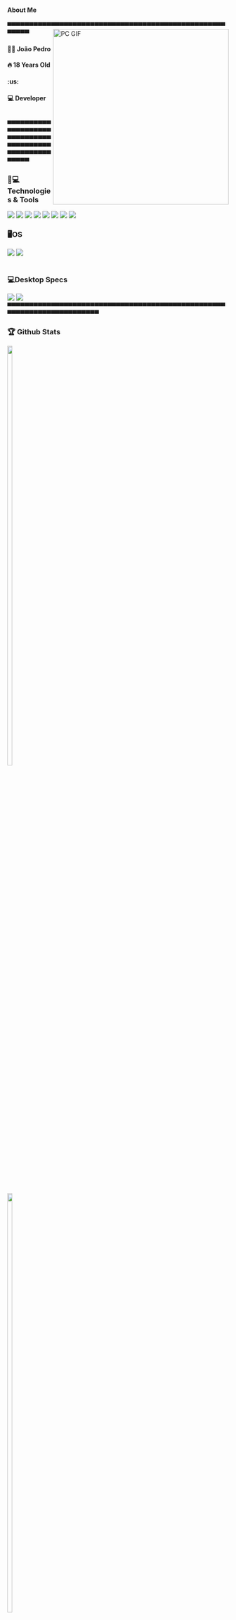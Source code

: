 <h4>About Me</h4>
▀▀▀▀▀▀▀▀▀▀▀▀▀▀▀▀▀▀▀▀▀▀▀▀▀▀▀▀▀▀▀▀▀▀▀▀▀▀▀▀▀▀▀▀▀▀▀▀▀▀▀▀▀▀▀
<img align="right" alt="PC GIF" src="https://clasherbros.github.io/images/giphy.gif" width="400px" />
<div>
<h4>🐱‍👤 João Pedro</h4>
<h4>🔥 18 Years Old</h4>
<h4>:us:</h4>
<h4>💻 Developer</h4>
<br>
▀▀▀▀▀▀▀▀▀▀▀▀▀▀▀▀▀▀▀▀▀▀▀▀▀▀▀▀▀▀▀▀▀▀▀▀▀▀▀▀▀▀▀▀▀▀▀▀▀▀▀▀▀▀▀
</div>
<h3>🚀💻Technologies & Tools</h3>
<div style="display: inline_block;">
 <img src="https://img.shields.io/badge/HTML5-E34F26?style=for-the-badge&logo=html5&logoColor=white" />
 <img src="https://img.shields.io/badge/CSS3-1572B6?style=for-the-badge&logo=css3&logoColor=white" />
 <img src="https://img.shields.io/badge/JavaScript-F7DF1E?style=for-the-badge&logo=javascript&logoColor=black" />
 <img src="https://img.shields.io/badge/Lua-2C2D72?style=for-the-badge&logo=lua&logoColor=white" />
 <img src="https://img.shields.io/badge/React-20232A?style=for-the-badge&logo=react&logoColor=61DAFB" />
 <img src="https://img.shields.io/badge/Tailwind_CSS-38B2AC?style=for-the-badge&logo=tailwind-css&logoColor=white" />
 <img src="https://img.shields.io/badge/TypeScript-007ACC?style=for-the-badge&logo=typescript&logoColor=white" />
 <img src="https://img.shields.io/badge/MongoDB-4EA94B?style=for-the-badge&logo=mongodb&logoColor=white" />
 </br>
<h3>🖥OS</h3>
 <img src="https://img.shields.io/badge/Windows-0078D6?style=for-the-badge&logo=windows&logoColor=white" />
 <img src="https://img.shields.io/badge/Kali_Linux-557C94?style=for-the-badge&logo=kali-linux&logoColor=white" />
</div>
</br>
<h3>💻Desktop Specs</h3>
<div sytle="display: inline_block;">
<img src="https://img.shields.io/badge/NVIDIA-GTX1650-76B900?style=for-the-badge&logo=nvidia&logoColor=white" />
<img src="https://img.shields.io/badge/AMD-Ryzen_5_3350g-ED1C24?style=for-the-badge&logo=amd&logoColor=white" />
▀▀▀▀▀▀▀▀▀▀▀▀▀▀▀▀▀▀▀▀▀▀▀▀▀▀▀▀▀▀▀▀▀▀▀▀▀▀▀▀▀▀▀▀▀▀▀▀▀▀▀▀▀▀▀▀▀▀▀▀▀▀▀▀▀▀▀▀▀▀▀
<h3>🏆 Github Stats</h3>
 <div style="display: inline-block;">
  <img width="49.5%" src="https://github-readme-stats.vercel.app/api?username=jheype&show_icons=true&include_all_commits=true&count_private=true&theme=dark&title_color=5734bf&icon_color=744fe3&hide_border=true&bg_color=0d1117"/>
  <img width="49.5%" src="https://github-readme-stats.vercel.app/api/top-langs/?username=jheype&layout=compact&theme=dark&title_color=5734bf&icon_color=744fe3&hide_border=true&bg_color=0d1117&count_private=true"/>
</div>
<img width="100%" src="https://activity-graph.herokuapp.com/graph?username=jheype&layout=compact&langs_count=4&theme=dark&hide_border=true&bg_color=0d1117&color=5734bf&line=744fe3" />
<br>
▀▀▀▀▀▀▀▀▀▀▀▀▀▀▀▀▀▀▀▀▀▀▀▀▀▀▀▀▀▀▀▀▀▀▀▀▀▀▀▀▀▀▀▀▀▀▀▀▀▀▀▀▀▀▀▀▀▀▀▀▀▀▀▀▀▀▀▀▀▀▀▀▀▀▀▀▀▀▀▀▀▀▀▀
